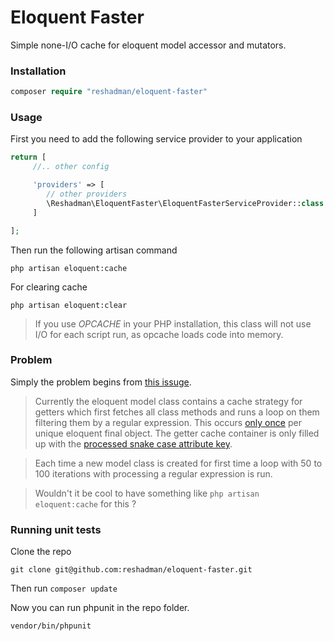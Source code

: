 # Eloquent Faster
Simple none-I/O cache for eloquent model accessor and mutators.

### Installation

```php
composer require "reshadman/eloquent-faster"
```
### Usage

First you need to add the following service provider to your application

```php
return [
     //.. other config

     'providers' => [
        // other providers
        \Reshadman\EloquentFaster\EloquentFasterServiceProvider::class
     ]

];
```

Then run the following artisan command
```
php artisan eloquent:cache
```

For clearing cache
```
php artisan eloquent:clear
```

>If you use *OPCACHE* in your PHP installation, this class will not use I/O for each script run, as opcache loads code into memory.

### Problem
Simply the problem begins from [this issuge](https://github.com/laravel/framework/issues/9276).


>Currently the eloquent model class contains a cache strategy for getters which first fetches all class methods and runs a loop on them filtering them by a regular expression.
This occurs [only once](https://github.com/laravel/framework/blob/5.1/src/Illuminate/Database/Eloquent/Model.php#L3207) per unique eloquent final object.
The getter cache container is only filled up with the [processed snake case attribute key](https://github.com/laravel/framework/blob/5.1/src/Illuminate/Database/Eloquent/Model.php#L3238).

>Each time a new model class is created for first time a loop with 50 to 100 iterations with processing a regular expression is run.

>Wouldn't it be cool to have something like ```php artisan eloquent:cache``` for this ?

### Running unit tests

Clone the repo

```
git clone git@github.com:reshadman/eloquent-faster.git
```

Then run ```composer update```

Now you can run phpunit in the repo folder.
```
vendor/bin/phpunit
```

